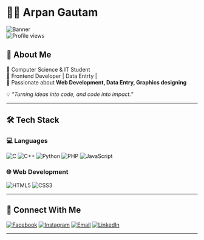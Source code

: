 # 👨‍💻 Arpan Gautam  

![Banner](https://img.shields.io/badge/Computer%20Science%20&%20IT-%230e75b6?style=for-the-badge)  
![Profile views](https://komarev.com/ghpvc/?username=arpangautam&label=Profile%20Views&color=0e75b6&style=flat)

## 🚀 About Me  
🔹 Computer Science & IT Student  
🔹 Frontend Developer | Data Entrty |  
🔹 Passionate about **Web Development, Data Entry, Graphics designing**  

💡 *“Turning ideas into code, and code into impact.”*  

---

## 🛠️ Tech Stack  

### 💻 Languages  
![C](https://img.shields.io/badge/C-%2300599C.svg?style=flat&logo=c&logoColor=white)
![C++](https://img.shields.io/badge/C++-%2300599C.svg?style=flat&logo=c%2B%2B&logoColor=white)
![Python](https://img.shields.io/badge/Python-3670A0?style=flat&logo=python&logoColor=ffdd54)
![PHP](https://img.shields.io/badge/PHP-777BB4?style=flat&logo=php&logoColor=white)
![JavaScript](https://img.shields.io/badge/JavaScript-323330?style=flat&logo=javascript&logoColor=F7DF1E)


### 🌐 Web Development  
![HTML5](https://img.shields.io/badge/HTML5-E34F26?style=flat&logo=html5&logoColor=white)
![CSS3](https://img.shields.io/badge/CSS3-1572B6?style=flat&logo=css3&logoColor=white)

---

## 🤝 Connect With Me  

[![Facebook](https://img.shields.io/badge/Facebook-%231877F2.svg?style=flat&logo=facebook&logoColor=white)](https://facebook.com/arpan.gautam.528)
[![Instagram](https://img.shields.io/badge/Instagram-%23E4405F.svg?style=flat&logo=instagram&logoColor=white)](https://instagram.com/gautamarpan7)
[![Email](https://img.shields.io/badge/Email-arpangautam944%40gmail.com-red?style=flat&logo=gmail&logoColor=white)](mailto:arpangautam944@gmail.com)
[![LinkedIn](https://img.shields.io/badge/LinkedIn-%230077B5.svg?style=flat&logo=linkedin&logoColor=white)](https://linkedin.com/in/yourprofile)  

---
